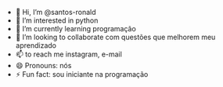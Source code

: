 - 👋 Hi, I’m @santos-ronald
- 👀 I’m interested in python
- 🌱 I’m currently learning programação
- 💞️ I’m looking to collaborate com questões que melhorem meu aprendizado
- 📫 to reach me instagram, e-mail
- 😄 Pronouns: nós
- ⚡ Fun fact: sou iniciante na programação

<!---
santos-ronald/santos-ronald is a ✨ special ✨ repository because its `README.md` (this file) appears on your GitHub profile.
You can click the Preview link to take a look at your changes.
--->
